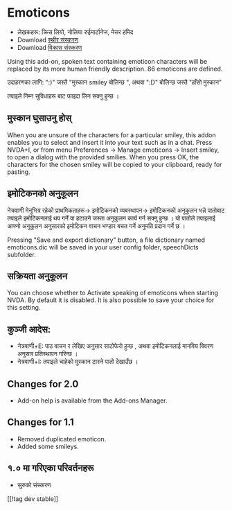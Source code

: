 # Emoticons #

* लेखकहरू: क्रिस लियो, नोलिया रुईमार्टानेज, मेसर हमिद
* Download [स्थीर संस्करण][1]
* Download [विकास संस्करण][2]

Using this add-on, spoken text containing emoticon characters will be
replaced by its more human friendly description.  86 emoticons are defined.

उदाहरणका लागि: ":)" जस्तै "मुस्कान smiley बोलिन्छ ", अथवा  ":D" बोलिन्छ
जस्तै "हाँसो मुस्कान"

तपाइले निम्न सुविधाहरू बाट  फाइदा लिन सक्नु हुन्छ ।

## मुस्कान घुसाउनु होस्  ##

When you are unsure of the characters for a particular smiley, this addon enables you to select and insert it into your text such as in a chat.
Press NVDA+I, or from menu Preferences -> Manage emoticons -> Insert smiley, to open a dialog 
with the provided smilies.
When you press OK, the characters for the chosen smiley will be copied to your clipboard, ready for pasting.


## इमोटिकनको अनुकूलन ##

नेत्रवाणी मेनुभित्र रहेको प्राथमिकताहरू-> इमोटिकनको व्यबस्थापन-> इमोटिकनको अनुकूलन भन्ने पातोबाट तपाइले इमोटिकनलाई  थप गर्ने वा हटाउने जस्ता अनुकूलन कार्य गर्न सक्नु हुन्छ ।
यो पातोले तपाइलाई आफ्नो अनुकूलन अनुसारको इमोटिकन वाचन भण्डार बचत गर्ने अनुमति प्रदान गर्ने छ ।

Pressing "Save and export dictionary" button, a file dictionary named
emoticons.dic will be saved in your user config folder, speechDicts
subfolder.


## सक्रियता अनुकूलन ##

You can choose whether to Activate speaking of emoticons when starting
NVDA. By default it is disabled.  It is also possible to save your choice
for this setting.

## कुञ्जी आदेस: ##

*	नेत्रवाणी+E: पाठ वाचन र लेखिए अनुसार साटोफेरो हुन्छ  , अथवा इमोटिकनलाई
  मानविय विवरण अनुसार प्रतिस्थापन गरिन्छ ।
*	नेत्रवाणी+I: तपाइले चाहेको मुस्कान टास्ने पातो देखाउँछ ।


## Changes for 2.0 ##

* Add-on help is available from the Add-ons Manager.

## Changes for 1.1 ##

* Removed duplicated emoticon.
* Added some smileys.

## १.० मा गरिएका परिवर्तनहरू ##

* सुरुको संस्करण

[[!tag dev stable]]

[1]: http://addons.nvda-project.org/files/get.php?file=emo

[2]: http://addons.nvda-project.org/files/get.php?file=emo-dev
